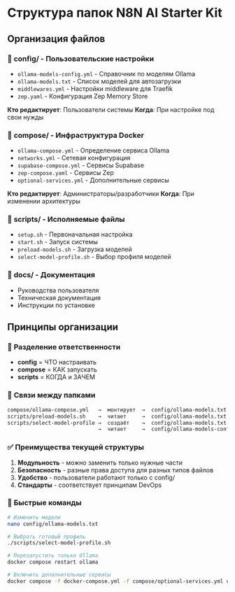 # Структура папок N8N AI Starter Kit

## Организация файлов

### 📁 **config/** - Пользовательские настройки
- `ollama-models-config.yml` - Справочник по моделям Ollama
- `ollama-models.txt` - Список моделей для автозагрузки
- `middlewares.yml` - Настройки middleware для Traefik
- `zep.yaml` - Конфигурация Zep Memory Store

**Кто редактирует**: Пользователи системы
**Когда**: При настройке под свои нужды

### 📁 **compose/** - Инфраструктура Docker
- `ollama-compose.yml` - Определение сервиса Ollama
- `networks.yml` - Сетевая конфигурация
- `supabase-compose.yml` - Сервисы Supabase
- `zep-compose.yaml` - Сервисы Zep
- `optional-services.yml` - Дополнительные сервисы

**Кто редактирует**: Администраторы/разработчики
**Когда**: При изменении архитектуры

### 📁 **scripts/** - Исполняемые файлы
- `setup.sh` - Первоначальная настройка
- `start.sh` - Запуск системы
- `preload-models.sh` - Загрузка моделей
- `select-model-profile.sh` - Выбор профиля моделей

### 📁 **docs/** - Документация
- Руководства пользователя
- Техническая документация
- Инструкции по установке

## Принципы организации

### 🎯 **Разделение ответственности**
- **config** = ЧТО настраивать
- **compose** = КАК запускать  
- **scripts** = КОГДА и ЗАЧЕМ

### 🔄 **Связи между папками**
```bash
compose/ollama-compose.yml   →  монтирует  →  config/ollama-models.txt
scripts/preload-models.sh    →  читает     →  config/ollama-models.txt
scripts/select-model-profile →  создаёт    →  config/ollama-models.txt
                             →  читает     →  config/ollama-models-config.yml
```

### ✅ **Преимущества текущей структуры**
1. **Модульность** - можно заменить только нужные части
2. **Безопасность** - разные права доступа для разных типов файлов
3. **Удобство** - пользователи работают только с config/
4. **Стандарты** - соответствует принципам DevOps

### 🔧 **Быстрые команды**
```bash
# Изменить модели
nano config/ollama-models.txt

# Выбрать готовый профиль
./scripts/select-model-profile.sh

# Перезапустить только Ollama
docker compose restart ollama

# Включить дополнительные сервисы
docker compose -f docker-compose.yml -f compose/optional-services.yml up -d
```

